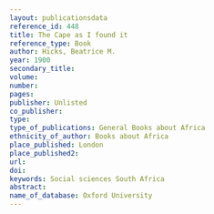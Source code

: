 ```yaml
---
layout: publicationsdata 
reference_id: 448
title: The Cape as I found it
reference_type: Book
author: Hicks, Beatrice M.
year: 1900
secondary_title: 
volume: 
number: 
pages: 
publisher: Unlisted
co_publisher: 
type: 
type_of_publications: General Books about Africa
ethnicity_of_author: Books about Africa
place_published: London
place_published2: 
url: 
doi: 
keywords: Social sciences South Africa
abstract: 
name_of_database: Oxford University
---
```

